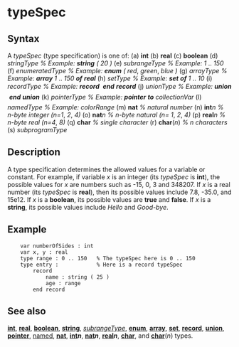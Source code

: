 
# typeSpec

## Syntax
A _typeSpec_ (type specification) is one of:   (a) **int**   (b) **real**   (c) **boolean**   (d) _stringType_   _% Example: **string** ( 20 )_   (e) _subrangeType_   _% Example: 1_ .. _150_   (f) _enumeratedType_   _% Example: **enum** ( red_, _green_, _blue )_   (g) _arrayType_   _% Example: **array** 1_ .. _150 **of** **real**_   (h) _setType_   _% Example: **set** **of** 1_ .. _10_   (i) _recordType_   _% Example: **record** &#133; **end** **record**_   (j) _unionType_   _% Example: **union** &#133; **end** **union**_   (k) _pointerType_   _% Example: **pointer** **to** collectionVar_   (l) _namedType_   _% Example: colorRange_   (m) **nat**   _% natural number_   (n) **int**_n_   _% n-byte integer (n=1_, _2_, _4)_   (o) **nat**_n_   _% n-byte natural (n= 1_, _2_, _4)_   (p) **real**_n_   _% n-byte real (n=4_, _8)_   (q) **char**   _% single character_   (r) **char**(_n_)   _% n characters_   (s) _subprogramType_

## Description
A type specification determines the allowed values for a variable or constant. For example, if variable _x_ is an integer (its _typeSpec_ is **int**), the possible values for _x_ are numbers such as -15, 0, 3 and 348207. If _x_ is a real number (its _typeSpec_ is **real**), then its possible values include 7.8, -35.0, and 15e12. If _x_ is a **boolean**, its possible values are **true** and **false**. If _x_ is a **string**, its possible values include _Hello_ and _Good-bye_.


## Example


        var numberOfSides : int
        var x, y : real
        type range : 0 .. 150   % The typeSpec here is 0 .. 150
        type entry :            % Here is a record typeSpec
            record
                name : string ( 25 )
                age : range
            end record
## See also
**[int](int.html)**, **[real](real.html)**, **[boolean](boolean.html)**, **[string](string1.html)**, _[subrangeType](subrangetype.html)_, **[enum](enum.html)**, **[array](array.html)**, **[set](set.html)**, **[record](record.html)**, **[union](union.html)**, **[pointer](pointer.html)**, [named](named.html), **[nat](nat.html)**, **[int](int.html)_n_**, **[nat](nat.html)_n_**, **[real](real.html)_n_**, **[char](char.html)**, and **[char](char.html)**(_n_) types.

